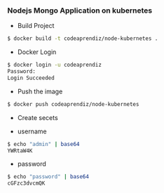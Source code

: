 
### Nodejs Mongo Application on kubernetes

- Build Project

```bash
$ docker build -t codeaprendiz/node-kubernetes .  
```

- Docker Login

```bash
$ docker login -u codeaprendiz                  
Password: 
Login Succeeded
```

- Push the image

```bash
$ docker push codeaprendiz/node-kubernetes                                    
```


- Create secets

 - username
```bash
$ echo "admin" | base64
YWRtaW4K
```

 - password
 
```bash
$ echo "password" | base64
cGFzc3dvcmQK
```